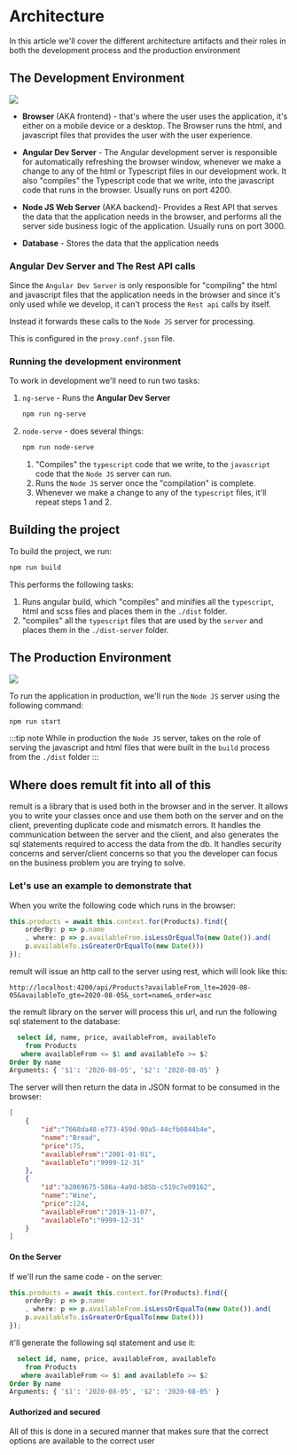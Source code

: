# Architecture

In this article we'll cover the different architecture artifacts and their roles in both the development process and the production environment

## The Development Environment
![](/development-architecture.png)

* **Browser** (AKA frontend) - that's where the user uses the application, it's either on a mobile device or a desktop. The Browser runs the html, and javascript files that provides the user with the user experience. 

* **Angular Dev Server** - The Angular development server is responsible for automatically refreshing the browser window, whenever we make a change to any of the html or Typescript files in our development work. It also "compiles" the Typescript code that we write, into the javascript code that runs in the browser. Usually runs on port 4200.

* **Node JS Web Server** (AKA backend)- Provides a Rest API that serves the data that the application needs in the browser, and performs all the server side business logic of the application. Usually runs on port 3000.

* **Database** - Stores the data that the application needs

### Angular Dev Server and The Rest API calls

Since the `Angular Dev Server` is only responsible for "compiling" the html and javascript files that the application needs in the browser and since it's only used while we develop, it can't process the `Rest api` calls by itself.

Instead it forwards these calls to the `Node JS` server for processing.

This is configured in the `proxy.conf.json` file.


### Running the development environment
To work in development we'll need to run two tasks:
1. `ng-serve` - Runs the **Angular Dev Server**
    ```sh
    npm run ng-serve
    ```
2. `node-serve` - does several things:
    ```sh
    npm run node-serve
    ```
    1. "Compiles" the `typescript` code that we write, to the `javascript` code that the `Node JS` server can run. 
    2. Runs the `Node JS` server once the "compilation" is complete.
    3. Whenever we make a change to any of the `typescript` files, it'll repeat steps 1 and 2.
    

## Building the project
To build the project, we run:
```sh
npm run build
```
This performs the following tasks:
1. Runs angular build, which "compiles" and minifies all the `typescript`, html and scss files and places them in the `./dist` folder.
2. "compiles" all the `typescript` files that are used by the `server` and places them in the `./dist-server` folder.

## The Production Environment
![](/production-architecture.png) 

To run the application in production, we'll run the `Node JS` server using the following command:
```sh
npm run start
```
:::tip note
While in production the `Node JS` server, takes on the role of serving the javascript and html files that were built in the `build` process from the `./dist` folder
:::

## Where does remult fit into all of this
remult is a library that is used both in the browser and in the server. It allows you to write your classes once and use them both on the server and on the client, preventing duplicate code and mismatch errors.
It handles the communication between the server and the client, and also generates the sql statements required to access the data from the db.
It handles security concerns and server/client concerns so that you the developer can focus on the business problem you are trying to solve.

### Let's use an example to demonstrate that

When you write the following code which runs in the browser:
```ts
this.products = await this.context.for(Products).find({
    orderBy: p => p.name
    , where: p => p.availableFrom.isLessOrEqualTo(new Date()).and(
    p.availableTo.isGreaterOrEqualTo(new Date()))
});
```
remult will issue an http call to the server using rest, which will look like this:
```url
http://localhost:4200/api/Products?availableFrom_lte=2020-08-05&availableTo_gte=2020-08-05&_sort=name&_order=asc
```

the remult library on the server will process this url, and run the following sql statement to the database:
```sql
  select id, name, price, availableFrom, availableTo 
    from Products 
   where availableFrom <= $1 and availableTo >= $2 
Order By name
Arguments: { '$1': '2020-08-05', '$2': '2020-08-05' }
```

The server will then return the data in JSON format to be consumed in the browser:
```JSON
[
    {
        "id":"7668da48-e773-459d-90a5-44cfb0844b4e",
        "name":"Bread",
        "price":75,
        "availableFrom":"2001-01-01",
        "availableTo":"9999-12-31"
    },
    {
        "id":"b2069675-586a-4a9d-b85b-c519c7e09162",
        "name":"Wine",
        "price":124,
        "availableFrom":"2019-11-07",
        "availableTo":"9999-12-31"
    }
]
```
#### On the Server
If we'll run the same code - on the server:
```ts
this.products = await this.context.for(Products).find({
    orderBy: p => p.name
    , where: p => p.availableFrom.isLessOrEqualTo(new Date()).and(
    p.availableTo.isGreaterOrEqualTo(new Date()))
});
```

it'll generate the following sql statement and use it:
```sql
  select id, name, price, availableFrom, availableTo 
    from Products 
   where availableFrom <= $1 and availableTo >= $2 
Order By name
Arguments: { '$1': '2020-08-05', '$2': '2020-08-05' }
```

#### Authorized and secured
All of this is done in a secured manner that makes sure that the correct options are available to the correct user